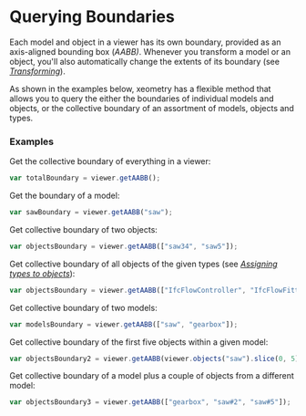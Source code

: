 # Querying Boundaries

Each model and object in a viewer has its own boundary, provided as an axis-aligned bounding box \(_AABB\)_. Whenever you transform a model or an object, you'll also automatically change the extents of its boundary \(see [_Transforming_](transforming.md)\).

As shown in the examples below, xeometry has a flexible method that allows you to query the either the boundaries of individual models and objects, or the collective boundary of an assortment of models, objects and types.

### Examples

Get the collective boundary of everything in a viewer:

```javascript
var totalBoundary = viewer.getAABB();
```

Get the boundary of a model:

```javascript
var sawBoundary = viewer.getAABB("saw");
```

Get collective boundary of two objects:

```javascript
var objectsBoundary = viewer.getAABB(["saw34", "saw5"]);
```

Get collective boundary of all objects of the given types \(see [_Assigning types to objects_](assigningTypesToObjects.md)\):

```javascript
var objectsBoundary = viewer.getAABB(["IfcFlowController", "IfcFlowFitting"]);
```

Get collective boundary of two models:

```javascript
var modelsBoundary = viewer.getAABB(["saw", "gearbox"]);
```

Get collective boundary of the first five objects within a given model:

```javascript
var objectsBoundary2 = viewer.getAABB(viewer.objects("saw").slice(0, 5));
```

Get collective boundary of a model plus a couple of objects from a different model:

```javascript
var objectsBoundary3 = viewer.getAABB(["gearbox", "saw#2", "saw#5"]);
```



